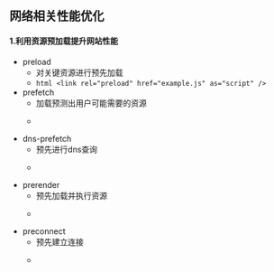 ## 网络相关性能优化

#### 1.利用资源预加载提升网站性能
* preload
    * 对关键资源进行预先加载
    * ```html <link rel="preload" href="example.js" as="script" />```
* prefetch
    * 加载预测出用户可能需要的资源
    * ```html <link rel="prefetch" href="example.js" />
* dns-prefetch
    * 预先进行dns查询
    * ```html <link rel="dns-prefetch" href="//google.com" />
* prerender
    * 预先加载并执行资源
    * ```html <link rel="prerender" href="example.js" />
* preconnect
    * 预先建立连接
    * ```html <link rel="preconnect" href="//google.com" crossorigin />